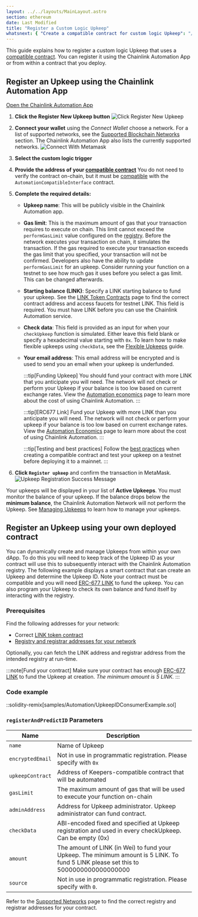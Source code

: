 ```yaml
---
layout: ../../layouts/MainLayout.astro
section: ethereum
date: Last Modified
title: "Register a Custom Logic Upkeep"
whatsnext: { "Create a compatible contract for custom logic Upkeep": "/chainlink-automation/compatible-contracts/" }
---
```


This guide explains how to register a custom logic Upkeep that uses a [compatible contract](/chainlink-automation/compatible-contracts). You can register it using the Chainlink Automation App or from within a contract that you deploy.

## Register an Upkeep using the Chainlink Automation App

<div class="remix-callout">
    <a href="https://automation.chain.link" >Open the Chainlink Automation App</a>
</div>

1. **Click the Register New Upkeep button**
   ![Click Register New Upkeep](/images/contract-devs/automation/auto-ui-home.png)

1. **Connect your wallet** using the _Connect Wallet_ choose a network. For a list of supported networks, see the [Supported Blockchain Networks](/chainlink-automation/supported-networks) section. The Chainlink Automation App also lists the currently supported networks.
   ![Connect With Metamask](/images/contract-devs/automation/auto-ui-wallet.png)

1. **Select the custom logic trigger**

1. **Provide the address of your [compatible contract](/chainlink-automation/compatible-contracts)** You do not need to verify the contract on-chain, but it must be [compatible](/chainlink-automation/compatible-contracts/) with the `AutomationCompatibleInterface` contract.

1. **Complete the required details:**

   - **Upkeep name**: This will be publicly visible in the Chainlink Automation app.
   - **Gas limit**: This is the maximum amount of gas that your transaction requires to execute on chain. This limit cannot exceed the `performGasLimit` value configured on the [registry](/chainlink-automation/supported-networks/#configurations). Before the network executes your transaction on chain, it simulates the transaction. If the gas required to execute your transaction exceeds the gas limit that you specified, your transaction will not be confirmed. Developers also have the ability to update `performGasLimit` for an upkeep. Consider running your function on a testnet to see how much gas it uses before you select a gas limit. This can be changed afterwards.
   - **Starting balance (LINK)**: Specify a LINK starting balance to fund your upkeep. See the [LINK Token Contracts](/resources/link-token-contracts/) page to find the correct contract address and access faucets for testnet LINK. This field is required. You must have LINK before you can use the Chainlink Automation service.
   - **Check data**: This field is provided as an input for when your `checkUpkeep` function is simulated. Either leave this field blank or specify a hexadecimal value starting with `0x`. To learn how to make flexible upkeeps using `checkData`, see the [Flexible Upkeeps](/chainlink-automation/flexible-upkeeps) guide.
   - **Your email address**: This email address will be encrypted and is used to send you an email when your upkeep is underfunded.
      <!-- prettier-ignore -->

     :::tip[Funding Upkeep]
     You should fund your contract with more LINK that you anticipate you will need. The network will not check or perform your Upkeep if your balance is too low based on current exchange rates. View the [Automation economics](/chainlink-automation/automation-economics) page to learn more about the cost of using Chainlink Automation.
     :::

      <!-- prettier-ignore -->

     :::tip[ERC677 Link]
     Fund your Upkeep with more LINK than you anticipate you will need. The network will not check or perform your upkeep if your balance is too low based on current exchange rates. View the [Automation Economics](/chainlink-automation/automation-economics) page to learn more about the cost of using Chainlink Automation.
     :::

      <!-- prettier-ignore -->

     :::tip[Testing and best practices]
     Follow the [best practices](/chainlink-automation/compatible-contracts/#best-practices) when creating a compatible contract and test your upkeep on a testnet before deploying it to a mainnet.
     :::

1. **Click `Register upkeep`** and confirm the transaction in MetaMask.
   ![Upkeep Registration Success Message](/images/contract-devs/automation/automation-registration-submitted.png)

Your upkeeps will be displayed in your list of **Active Upkeeps**. You must monitor the balance of your upkeep. If the balance drops below the **minimum balance**, the Chainlink Automation Network will not perform the Upkeep. See [Managing Upkeeps](/chainlink-automation/manage-upkeeps) to learn how to manage your upkeeps.

## Register an Upkeep using your own deployed contract

You can dynamically create and manage Upkeeps from within your own dApp. To do this you will need to keep track of the Upkeep ID as your contract will use this to subsequently interact with the Chainlink Automation registry. The following example displays a smart contract that can create an Upkeep and determine the Upkeep ID. Note your contract must be compatible and you will need [ERC-677 LINK](/resources/link-token-contracts/) to fund the upkeep. You can also program your Upkeep to check its own balance and fund itself by interacting with the registry.

### Prerequisites

Find the following addresses for your network:

- Correct [LINK token contract](/resources/link-token-contracts/)
- [Registry and registrar addresses for your network](/chainlink-automation/supported-networks/#configurations)

Optionally, you can fetch the LINK address and registrar address from the intended registry at run-time.

:::note[Fund your contract]
Make sure your contract has enough [ERC-677 LINK](/resources/link-token-contracts/) to fund the Upkeep at creation. _The minimum amount is 5 LINK._
:::

### Code example

::solidity-remix[samples/Automation/UpkeepIDConsumerExample.sol]

### `registerAndPredictID` Parameters

| Name             | Description                                                                                                                          |
| ---------------- | ------------------------------------------------------------------------------------------------------------------------------------ |
| `name`           | Name of Upkeep                                                                                                                       |
| `encryptedEmail` | Not in use in programmatic registration. Please specify with `0x`                                                                    |
| `upkeepContract` | Address of Keepers-compatible contract that will be automated                                                                        |
| `gasLimit`       | The maximum amount of gas that will be used to execute your function on-chain                                                        |
| `adminAddress`   | Address for Upkeep administrator. Upkeep administrator can fund contract.                                                            |
| `checkData`      | ABI-encoded fixed and specified at Upkeep registration and used in every checkUpkeep. Can be empty (0x)                              |
| `amount`         | The amount of LINK (in Wei) to fund your Upkeep. The minimum amount is 5 LINK. To fund 5 LINK please set this to 5000000000000000000 |
| `source`         | Not in use in programmatic registration. Please specify with `0`.                                                                    |

Refer to the [Supported Networks](/chainlink-automation/supported-networks/#configurations) page to find the correct registry and registrar addresses for your contract.
